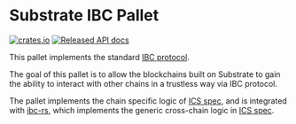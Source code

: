 # Substrate IBC Pallet

[![crates.io](https://img.shields.io/crates/v/pallet-ibc.svg)](https://crates.io/crates/pallet-ibc)
[![Released API docs](https://docs.rs/pallet-ibc/badge.svg)](https://docs.rs/pallet-ibc)


This pallet implements the standard [IBC protocol](https://github.com/cosmos/ics).

The goal of this pallet is to allow the blockchains built on Substrate to gain the ability to interact with other chains in a trustless way via IBC protocol.

The pallet implements the chain specific logic of [ICS spec](https://github.com/cosmos/ibc/tree/51f0c9e8d8ebcbe6f7f023a8b80f65a8fab705e3/spec), and is integrated with [ibc-rs](https://github.com/informalsystems/ibc-rs), which implements the generic cross-chain logic in [ICS spec](https://github.com/cosmos/ibc/tree/51f0c9e8d8ebcbe6f7f023a8b80f65a8fab705e3/spec).
